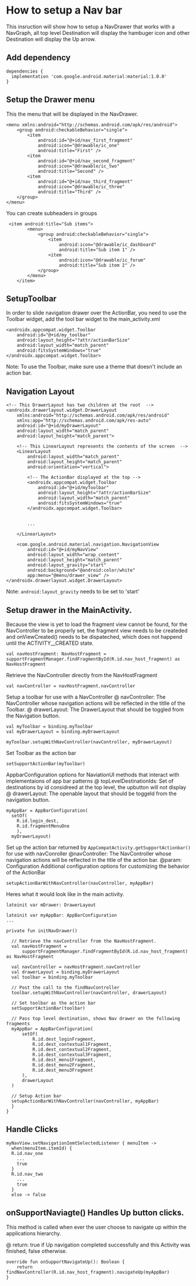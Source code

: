 # How to setup a Nav bar
This insruction will show how to setup a NavDrawer that works with a NavGraph, all top level Destination will display the hambuger icon and other Destination will display the Up arrow. 

## Add dependency
```
dependencies {
  implementation 'com.google.android.material:material:1.0.0'
}
```

## Setup the Drawer menu
This the menu that will be displayed in the NavDrawer. 
```
<menu xmlns:android="http://schemas.android.com/apk/res/android">
    <group android:checkableBehavior="single">
        <item
            android:id="@+id/nav_first_fragment"
            android:icon="@drawable/ic_one"
            android:title="First" />
        <item
            android:id="@+id/nav_second_fragment"
            android:icon="@drawable/ic_two"
            android:title="Second" />
        <item
            android:id="@+id/nav_third_fragment"
            android:icon="@drawable/ic_three"
            android:title="Third" />
    </group>
</menu>
```
You can create subheaders in groups
```
 <item android:title="Sub items">
        <menu>
            <group android:checkableBehavior="single">
                <item
                    android:icon="@drawable/ic_dashboard"
                    android:title="Sub item 1" />
                <item
                    android:icon="@drawable/ic_forum"
                    android:title="Sub item 2" />
            </group>
        </menu>
    </item>

```

## SetupToolbar
In order to slide navigation drawer over the ActionBar, you need to use the Toolbar widget, add the tool bar widget to the main_activity.xml

```
<androidx.appcompat.widget.Toolbar
    android:id="@+id/my_toolbar"
    android:layout_height="?attr/actionBarSize"
    android:layout_width="match_parent"
    android:fitsSystemWindows="true"
</androidx.appcompat.widget.Toolbar>
```

Note: To use the Toolbar, make sure use a theme that doesn't include an action bar. 


## Navigation Layout

```
<!-- This DrawerLayout has two children at the root  -->
<androidx.drawerlayout.widget.DrawerLayout
    xmlns:android="http://schemas.android.com/apk/res/android"
    xmlns:app="http://schemas.android.com/apk/res-auto"
    android:id="@+id/myDrawerLayout"
    android:layout_width="match_parent"
    android:layout_height="match_parent">
    
    <!-- This LinearLayout represents the contents of the screen  -->
    <LinearLayout
        android:layout_width="match_parent"
        android:layout_height="match_parent"
        android:orientation="vertical">

        <!-- The ActionBar displayed at the top -->
        <androidx.appcompat.widget.Toolbar
            android:id="@+id/myToolbar"
            android:layout_height="?attr/actionBarSize"
            android:layout_width="match_parent"
            android:fitsSystemWindows="true"
        </androidx.appcompat.widget.Toolbar>

      
        ... 
        
    </LinearLayout>

    <com.google.android.material.navigation.NavigationView
        android:id="@+id/myNavView"
        android:layout_width="wrap_content"
        android:layout_height="match_parent"
        android:layout_gravity="start"
        android:background="@android:color/white"
        app:menu="@menu/drawer_view" />
</androidx.drawerlayout.widget.DrawerLayout>

```
Note: `android:layout_gravity` needs to be set to 'start'

## Setup drawer in the MainActivity.
Because the view is yet to load the fragment view cannot be found, for the NavController to be properly set, the fragment view needs to be createded and onViewCreated() needs to be dispateched, which does not happend until the ACTIVITY__CREATED state. 
```
val navHostFragment: NavHostFragment = supportFragmentManager.findFragmentById(R.id.nav_host_fragment) as NavHostFragment
```

Retrieve the NavController directly from the NavHostFragment
```
val navController = navHostFragment.navController
```

Setup a toolbar for use with a NavController
@ navController: The NavController whose navigation actions will be reflected in the titlle of the Toolbar. 
@ drawerLayout: The DrawerLayout that should be toggled from the Navigation button.
```
val myToolbar = binding.myToolbar
val myDrawerLayout = binding.myDrawerLayout

myToolbar.setupWithNavController(navController, myDrawerLayout)
```

Set Toolbar as the action bar
```
setSupportActionBar(myToolbar)
```

AppbarConfiguration options for NaviationUI methods that interact with implementaions of app bar patterns
@ topLevelDestinationIds: Set of destinations by id considreed at the top level, the upbutton will not display
@ drawerLayout: The openable layout that should be toggeld from the navigation button. 
```
myAppBar = AppBarConfiguration(
  setOf(
    R.id.login_dest,
    R.id.fragmentMenuOne
    ),
  myDrawerLayout)
```


Set up the action bar returned by `AppCompatActivity.getSupportActionbar()` for use with navConroller
@navController: The NavController whose navigation actions will be reflected in the title of the action bar. 
@param: Configuration Additional configuration options for customizing the behavior of the  ActionBar
```
setupActionBarWithNavController(navController, myAppBar)
```


Heres what it would look like in the main activity. 
```
lateinit var mDrawer: DrawerLayout

lateinit var myAppBar: AppBarConfiguration
...

private fun initNavDrawer()

  // Retrieve the navController from the NavHostFragment.
  val navHostFragment =
      supportFragmentManager.findFragmentById(R.id.nav_host_fragment) as NavHostFragment

  val navController = navHostFragment.navController
  val drawerLayout = binding.myDrawerLayout
  val toolbar = binding.myToolbar

  // Post the call to the findNavController
  toolbar.setupWithNavController(navController, drawerLayout)

  // Set toolbar as the action bar
  setSupportActionBar(toolbar)

  // Pass top level destination, shows Nav drawer on the following fragments
  myAppBar = AppBarConfiguration(
      setOf(
          R.id.dest_loginFragment,
          R.id.dest_contextual1Fragment,
          R.id.dest_contextual2Fragment,
          R.id.dest_contextual3Fragment,
          R.id.dest_menu1Fragment,
          R.id.dest_menu2Fragment,
          R.id.dest_menu3Fragment
      ),
      drawerLayout
  )

  // Setup Action bar
  setupActionBarWithNavController(navController, myAppBar)
  }
}

```


## Handle Clicks
```
myNavView.setNavigationIemtSelectedListener { menuItem -> 
  when(menuItem.itemId) {
  R.id.nav_one
    ...
    true
  }
  R.id.nav_two
    ...
    true
  }
  else -> false
```

## onSupportNaviagte() Handles Up button clicks.
This method is called when ever the user choose to navigate up within the applications hierarchy.
  
@ return: true if Up navigation completed successfully and this Activity was finished, false otherwise.

```
override fun onSupportNavigateUp(): Boolean {
    return findNavController(R.id.nav_host_fragment).navigateUp(myAppBar)
}
```

